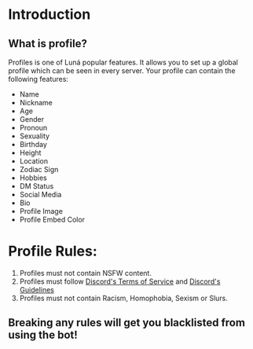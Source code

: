 # Introduction
## What is profile?
Profiles is one of Luná popular features. It allows you to set up a global profile which can be seen in every server. Your profile can contain the following features:
- Name
- Nickname
- Age
- Gender
- Pronoun
- Sexuality
- Birthday
- Height
- Location
- Zodiac Sign
- Hobbies
- DM Status
- Social Media
- Bio
- Profile Image
- Profile Embed Color

# Profile Rules:
1. Profiles must not contain NSFW content.
2. Profiles must follow [Discord's Terms of Service](https://discord.com/terms) and [Discord's Guidelines](https://discord.com/guidelines)
3. Profiles must not contain Racism, Homophobia, Sexism or Slurs.

## Breaking any rules will get you blacklisted from using the bot!
